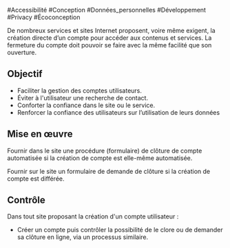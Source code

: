 
#Accessibilité #Conception #Données_personnelles #Développement #Privacy #Écoconception

De nombreux services et sites Internet proposent, voire même exigent, la création directe d’un compte pour accéder aux contenus et services. La fermeture du compte doit pouvoir se faire avec la même facilité que son ouverture.

Objectif
--------

*   Faciliter la gestion des comptes utilisateurs.
*   Éviter à l'utilisateur une recherche de contact.
*   Conforter la confiance dans le site ou le service.
*   Renforcer la confiance des utilisateurs sur l’utilisation de leurs données

Mise en œuvre
-------------

Fournir dans le site une procédure (formulaire) de clôture de compte automatisée si la création de compte est elle-même automatisée.

Fournir sur le site un formulaire de demande de clôture si la création de compte est différée.

Contrôle
--------

Dans tout site proposant la création d'un compte utilisateur :

*   Créer un compte puis contrôler la possibilité de le clore ou de demander sa clôture en ligne, via un processus similaire.
